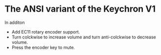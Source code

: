 # The ANSI variant of the Keychron V1
In additon
- Add EC11 rotary encoder support.
- Turn colckwise to increase volume and turn anti-colckwise to decrease volume.
- Press the encoder key to mute.
